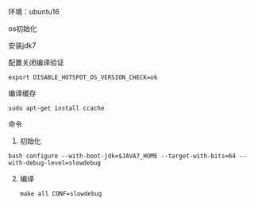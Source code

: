 环境：ubuntu16

os初始化

安装jdk7


配置关闭编译验证
```
export DISABLE_HOTSPOT_OS_VERSION_CHECK=ok
```

编译缓存
```
sudo apt-get install ccache
```

命令
1. 初始化
  ```shell
  bash configure --with-boot-jdk=$JAVA7_HOME --target-with-bits=64 --with-debug-level=slowdebug
  ```
2. 编译
   ```shell
   make all CONF=slowdebug
   ```
